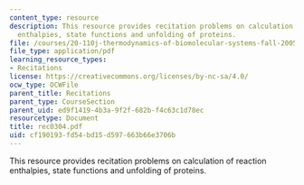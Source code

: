 ```yaml
---
content_type: resource
description: This resource provides recitation problems on calculation of reaction
  enthalpies, state functions and unfolding of proteins.
file: /courses/20-110j-thermodynamics-of-biomolecular-systems-fall-2005/cf190193fd54bd15d597663b66e3706b_rec0304.pdf
file_type: application/pdf
learning_resource_types:
- Recitations
license: https://creativecommons.org/licenses/by-nc-sa/4.0/
ocw_type: OCWFile
parent_title: Recitations
parent_type: CourseSection
parent_uid: ed9f1419-4b3a-9f2f-682b-f4c63c1d78ec
resourcetype: Document
title: rec0304.pdf
uid: cf190193-fd54-bd15-d597-663b66e3706b
---
```

This resource provides recitation problems on calculation of reaction enthalpies, state functions and unfolding of proteins.